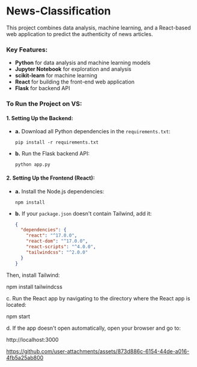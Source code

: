 # News-Classification

This project combines data analysis, machine learning, and a React-based web application to predict the authenticity of news articles.

### Key Features:
- **Python** for data analysis and machine learning models
- **Jupyter Notebook** for exploration and analysis
- **scikit-learn** for machine learning
- **React** for building the front-end web application
- **Flask** for backend API

### To Run the Project on VS:

#### 1. **Setting Up the Backend**:
- **a.** Download all Python dependencies in the `requirements.txt`:
  
  `pip install -r requirements.txt`

- **b.** Run the Flask backend API:

  `python app.py`

#### 2. **Setting Up the Frontend (React)**:
- **a.** Install the Node.js dependencies:

  `npm install`

- **b.** If your `package.json` doesn't contain Tailwind, add it:
  
  ```json
  {
    "dependencies": {
      "react": "^17.0.0",
      "react-dom": "^17.0.0",
      "react-scripts": "^4.0.0",
      "tailwindcss": "^2.0.0"
    }
  }
Then, install Tailwind:

npm install tailwindcss

c. Run the React app by navigating to the directory where the React app is located:

npm start

d. If the app doesn't open automatically, open your browser and go to:

http://localhost:3000

https://github.com/user-attachments/assets/873d886c-6154-44de-a016-4fb5a25ab800
